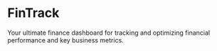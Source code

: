 # FinTrack
 Your ultimate finance dashboard for tracking and optimizing financial performance and key business metrics.
